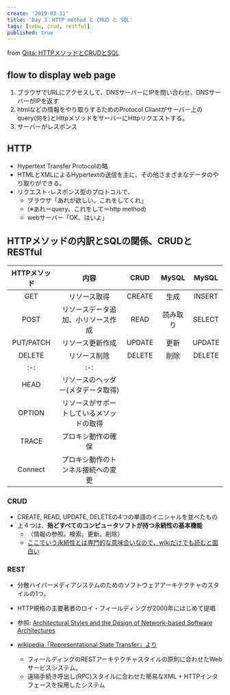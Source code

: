 ```yaml
---
create: '2019-03-11'
title: 'Day 3：HTTP method と CRUD と SQL'
tags: [cebu, crud, restful]
published: true
---
```


from [Qiita: HTTPメソッドとCRUDとSQL](https://qiita.com/OriverK/items/19b9e0113fe22afb3017)

## flow to display web page

1. ブラウザでURLにアクセスして、DNSサーバーにIPを問い合わせ、DNSサーバーがIPを返す
2. htmlなどの情報をやり取りするためのProtocol Cliantがサーバー上のquery(何を)とHttpメソッドをサーバーにHttpリクエストする。
3. サーバーがレスポンス

## HTTP

- Hypertext Transfer Protocolの略
- HTMLとXMLによるHypertextの送信を主に、その他さまざまなデータのやり取りができる。
- リクエスト-レスポンス型のプロトコルで、
  - ブラウザ「あれが欲しい。これをしてくれ」
  - (※あれ＝query、これをして＝http method)
  - webサーバー「OK、はいよ」

## HTTPメソッドの内訳とSQLの関係、CRUDとRESTful

|  HTTPメソッド  | 内容 | CRUD  |MySQL| MySQL|
|:-:|:-:|:-:|:-:|:-:|
|  GET 　| リソース取得 | CREATE  | 生成| INSERT |
|  POST  | リソースデータ追加、小リソース作成 | READ | 読み取り | SELECT |
|  PUT/PATCH  | リソース更新作成  | UPDATE  | 更新 | UPDATE |
|  DELETE  | リソース削除 | DELETE  | 削除 | DELETE |
|:-:|:-:|
| HEAD | リソースのヘッダー(メタデータ取得)  |
| OPTION | リソースがサポートしているメソッドの取得  |
| TRACE | プロキシ動作の確保  |
| Connect | プロキシ動作のトンネル接続への変更  |

### CRUD

- CREATE, READ, UPDATE, DELETEの4つの単語のイニシャルを並べたもの
- 上４つは、**殆どすべてのコンピュータソフトが持つ永続性の基本機能**
  - （情報の参照。検索。更新。削除）
  - [ここでいう永続性とは専門的な意味合いなので、wikiだけでも読むと面白い](https://ja.wikipedia.org/wiki/%E6%B0%B8%E7%B6%9A%E6%80%A7)

### REST

- 分散ハイパーメディアシステムのためのソフトウェアアーキテクチャのスタイルの1つ。
- HTTP規格の主要著者のロイ・フィールディングが2000年にはじめて提唱

- 参照: [Architectural Styles and the Design of Network-based Software Architectures](https://www.ics.uci.edu/~fielding/pubs/dissertation/top.htm)

- [wikipedia「Representational State Transfer」より](https://ja.wikipedia.org/wiki/Representational_State_Transfer)
  - フィールディングのRESTアーキテクチャスタイルの原則に合わせたWebサービスシステム。
  - 遠隔手続き呼出し(RPC)スタイルに合わせた簡易なXML + HTTPインタフェースを採用したシステム
